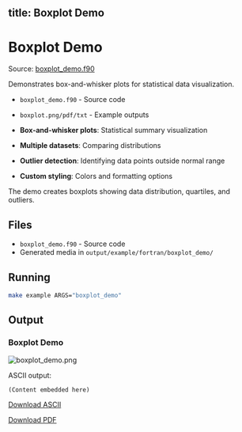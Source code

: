 title: Boxplot Demo
---

# Boxplot Demo

Source: [boxplot_demo.f90](https://github.com/lazy-fortran/fortplot/blob/main/example/fortran/boxplot_demo/boxplot_demo.f90)

Demonstrates box-and-whisker plots for statistical data visualization.

- `boxplot_demo.f90` - Source code
- `boxplot.png/pdf/txt` - Example outputs

- **Box-and-whisker plots**: Statistical summary visualization
- **Multiple datasets**: Comparing distributions
- **Outlier detection**: Identifying data points outside normal range
- **Custom styling**: Colors and formatting options

The demo creates boxplots showing data distribution, quartiles, and outliers.

## Files

- `boxplot_demo.f90` - Source code
- Generated media in `output/example/fortran/boxplot_demo/`

## Running

```bash
make example ARGS="boxplot_demo"
```

## Output

### Boxplot Demo

![boxplot_demo.png](../../media/examples/boxplot_demo/boxplot_demo.png)

ASCII output:
```
(Content embedded here)
```

[Download ASCII](../../media/examples/boxplot_demo/boxplot_demo.txt)

[Download PDF](../../media/examples/boxplot_demo/boxplot_demo.pdf)

